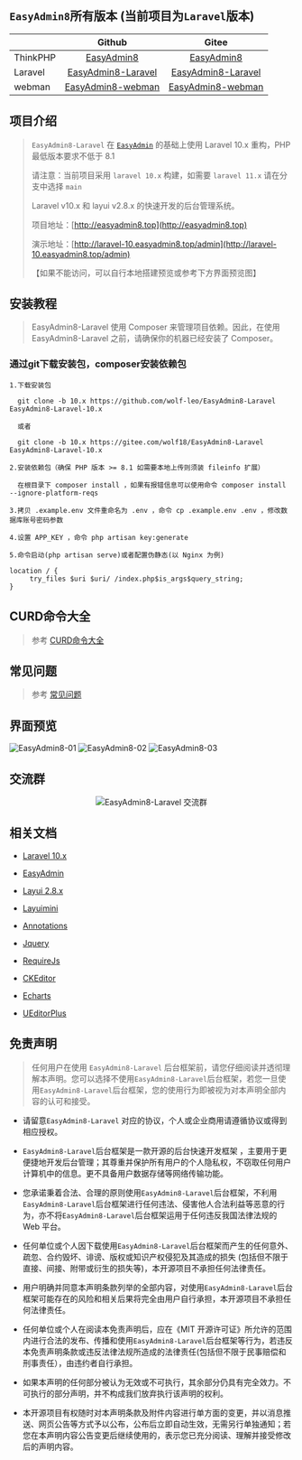 ## `EasyAdmin8`所有版本 (当前项目为`Laravel`版本)

|          |                                Github                                |                               Gitee                               |
|----------|:--------------------------------------------------------------------:|:-----------------------------------------------------------------:|
| ThinkPHP |         [EasyAdmin8](https://github.com/wolf-leo/EasyAdmin8)         |         [EasyAdmin8](https://gitee.com/wolf18/EasyAdmin8)         |
| Laravel  | [EasyAdmin8-Laravel](https://github.com/wolf-leo/EasyAdmin8-Laravel) | [EasyAdmin8-Laravel](https://gitee.com/wolf18/EasyAdmin8-Laravel) |
| webman   |  [EasyAdmin8-webman](https://github.com/wolf-leo/EasyAdmin8-webman)  |  [EasyAdmin8-webman](https://gitee.com/wolf18/EasyAdmin8-webman)  |

## 项目介绍

> `EasyAdmin8-Laravel` 在 [`EasyAdmin`](https://gitee.com/zhongshaofa/easyadmin) 的基础上使用 Laravel 10.x 重构，PHP 最低版本要求不低于 8.1
>
> 请注意：当前项目采用 `laravel 10.x` 构建，如需要 `laravel 11.x` 请在分支中选择 `main`
>
> Laravel v10.x 和 layui v2.8.x 的快速开发的后台管理系统。
>
> 项目地址：[http://easyadmin8.top](http://easyadmin8.top)
>
> 演示地址：[http://laravel-10.easyadmin8.top/admin](http://laravel-10.easyadmin8.top/admin)
>
>【如果不能访问，可以自行本地搭建预览或参考下方界面预览图】

## 安装教程

> EasyAdmin8-Laravel 使用 Composer 来管理项目依赖。因此，在使用 EasyAdmin8-Laravel 之前，请确保你的机器已经安装了 Composer。

### 通过git下载安装包，composer安装依赖包

```
1.下载安装包

  git clone -b 10.x https://github.com/wolf-leo/EasyAdmin8-Laravel EasyAdmin8-Laravel-10.x

  或者

  git clone -b 10.x https://gitee.com/wolf18/EasyAdmin8-Laravel EasyAdmin8-Laravel-10.x

2.安装依赖包（确保 PHP 版本 >= 8.1 如需要本地上传则须装 fileinfo 扩展）

  在根目录下 composer install ，如果有报错信息可以使用命令 composer install --ignore-platform-reqs
  
3.拷贝 .example.env 文件重命名为 .env ，命令 cp .example.env .env ，修改数据库账号密码参数

4.设置 APP_KEY ，命令 php artisan key:generate

5.命令启动(php artisan serve)或者配置伪静态(以 Nginx 为例)
  
location / {
     try_files $uri $uri/ /index.php$is_args$query_string;  
}

```

## CURD命令大全

> 参考 [CURD命令大全](CURD.md)

## 常见问题

> 参考 [常见问题](https://easyadmin8.top/guide/question.html)

## 界面预览

![EasyAdmin8-01](public/static/common/images/easyadmin8-01.png)
![EasyAdmin8-02](public/static/common/images/easyadmin8-02.png)
![EasyAdmin8-03](public/static/common/images/easyadmin8-03.png)

## 交流群

<center>

![EasyAdmin8-Laravel 交流群](public/static/common/images/EasyAdmin8-Laravel.png)

</center>

## 相关文档

* [Laravel 10.x](https://laravel.com/docs/10.x)

* [EasyAdmin](http://easyadmin.99php.cn/docs)

* [Layui 2.8.x](https://layui.dev/docs/2.8/)

* [Layuimini](https://github.com/zhongshaofa/layuimini)

* [Annotations](https://github.com/doctrine/annotations)

* [Jquery](https://github.com/jquery/jquery)

* [RequireJs](https://github.com/requirejs/requirejs)

* [CKEditor](https://github.com/ckeditor/ckeditor4)

* [Echarts](https://github.com/apache/incubator-echarts)

* [UEditorPlus](https://github.com/modstart-lib/ueditor-plus)

## 免责声明

> 任何用户在使用 `EasyAdmin8-Laravel` 后台框架前，请您仔细阅读并透彻理解本声明。您可以选择不使用`EasyAdmin8-Laravel`后台框架，若您一旦使用`EasyAdmin8-Laravel`后台框架，您的使用行为即被视为对本声明全部内容的认可和接受。

* 请留意`EasyAdmin8-Laravel` 对应的协议，个人或企业商用请遵循协议或得到相应授权。

* `EasyAdmin8-Laravel`后台框架是一款开源的后台快速开发框架 ，主要用于更便捷地开发后台管理；其尊重并保护所有用户的个人隐私权，不窃取任何用户计算机中的信息。更不具备用户数据存储等网络传输功能。

* 您承诺秉着合法、合理的原则使用`EasyAdmin8-Laravel`后台框架，不利用`EasyAdmin8-Laravel`后台框架进行任何违法、侵害他人合法利益等恶意的行为，亦不将`EasyAdmin8-Laravel`后台框架运用于任何违反我国法律法规的 Web 平台。

* 任何单位或个人因下载使用`EasyAdmin8-Laravel`后台框架而产生的任何意外、疏忽、合约毁坏、诽谤、版权或知识产权侵犯及其造成的损失 (包括但不限于直接、间接、附带或衍生的损失等)，本开源项目不承担任何法律责任。

* 用户明确并同意本声明条款列举的全部内容，对使用`EasyAdmin8-Laravel`后台框架可能存在的风险和相关后果将完全由用户自行承担，本开源项目不承担任何法律责任。

* 任何单位或个人在阅读本免责声明后，应在《MIT 开源许可证》所允许的范围内进行合法的发布、传播和使用`EasyAdmin8-Laravel`后台框架等行为，若违反本免责声明条款或违反法律法规所造成的法律责任(包括但不限于民事赔偿和刑事责任），由违约者自行承担。

* 如果本声明的任何部分被认为无效或不可执行，其余部分仍具有完全效力。不可执行的部分声明，并不构成我们放弃执行该声明的权利。

* 本开源项目有权随时对本声明条款及附件内容进行单方面的变更，并以消息推送、网页公告等方式予以公布，公布后立即自动生效，无需另行单独通知；若您在本声明内容公告变更后继续使用的，表示您已充分阅读、理解并接受修改后的声明内容。
